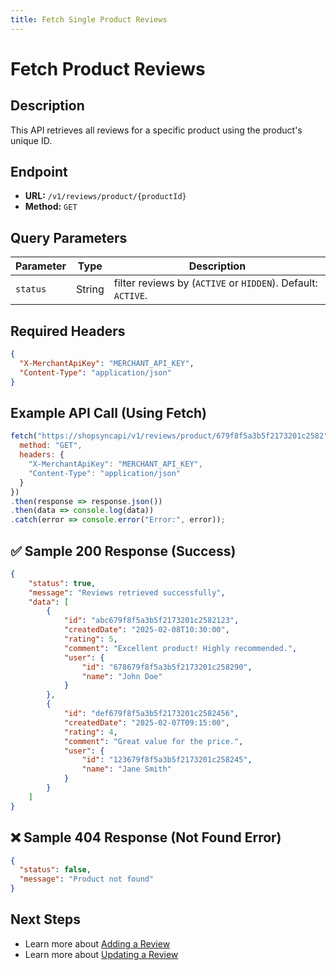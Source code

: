 ```yaml
---
title: Fetch Single Product Reviews
---
```


# Fetch Product Reviews

##  Description
This API retrieves all reviews for a specific product using the product's unique ID.

##  Endpoint
- **URL:** `/v1/reviews/product/{productId}`
- **Method:** `GET`

## Query Parameters

| Parameter            | Type   | Description |
|----------------------|--------|-------------|
| `status` | String | filter reviews by (`ACTIVE` or `HIDDEN`). Default: `ACTIVE`. |

##  Required Headers
```json
{
  "X-MerchantApiKey": "MERCHANT_API_KEY",
  "Content-Type": "application/json"
}
```

##  Example API Call (Using Fetch)
```javascript
fetch("https://shopsyncapi/v1/reviews/product/679f8f5a3b5f2173201c2582", {
  method: "GET",
  headers: {
    "X-MerchantApiKey": "MERCHANT_API_KEY",
    "Content-Type": "application/json"
  }
})
.then(response => response.json())
.then(data => console.log(data))
.catch(error => console.error("Error:", error));
```

## ✅ Sample 200 Response (Success)
```json
{
    "status": true,
    "message": "Reviews retrieved successfully",
    "data": [
        {
            "id": "abc679f8f5a3b5f2173201c2582123",
            "createdDate": "2025-02-08T10:30:00",
            "rating": 5,
            "comment": "Excellent product! Highly recommended.",
            "user": {
                "id": "678679f8f5a3b5f2173201c258290",
                "name": "John Doe"
            }
        },
        {
            "id": "def679f8f5a3b5f2173201c2582456",
            "createdDate": "2025-02-07T09:15:00",
            "rating": 4,
            "comment": "Great value for the price.",
            "user": {
                "id": "123679f8f5a3b5f2173201c258245",
                "name": "Jane Smith"
            }
        }
    ]
}
```

## ❌ Sample 404 Response (Not Found Error)
```json
{
  "status": false,
  "message": "Product not found"
}
```

##  Next Steps
- Learn more about [Adding a Review](./add-review.md)
- Learn more about [Updating a Review](./hide-review.md)
